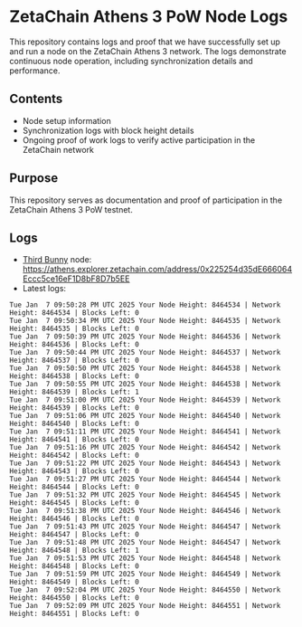 # ZetaChain Athens 3 PoW Node Logs
This repository contains logs and proof that we have successfully set up and run a node on the ZetaChain Athens 3 network. The logs demonstrate continuous node operation, including synchronization details and performance.

## Contents
- Node setup information
- Synchronization logs with block height details
- Ongoing proof of work logs to verify active participation in the ZetaChain network

## Purpose
This repository serves as documentation and proof of participation in the ZetaChain Athens 3 PoW testnet.

## Logs

- [Third Bunny](https://thirdbunny.xyz/) node: https://athens.explorer.zetachain.com/address/0x225254d35dE666064Eccc5ce16eF1D8bF8D7b5EE
- Latest logs:
```
Tue Jan  7 09:50:28 PM UTC 2025 Your Node Height: 8464534 | Network Height: 8464534 | Blocks Left: 0
Tue Jan  7 09:50:34 PM UTC 2025 Your Node Height: 8464535 | Network Height: 8464535 | Blocks Left: 0
Tue Jan  7 09:50:39 PM UTC 2025 Your Node Height: 8464536 | Network Height: 8464536 | Blocks Left: 0
Tue Jan  7 09:50:44 PM UTC 2025 Your Node Height: 8464537 | Network Height: 8464537 | Blocks Left: 0
Tue Jan  7 09:50:50 PM UTC 2025 Your Node Height: 8464538 | Network Height: 8464538 | Blocks Left: 0
Tue Jan  7 09:50:55 PM UTC 2025 Your Node Height: 8464538 | Network Height: 8464539 | Blocks Left: 1
Tue Jan  7 09:51:00 PM UTC 2025 Your Node Height: 8464539 | Network Height: 8464539 | Blocks Left: 0
Tue Jan  7 09:51:06 PM UTC 2025 Your Node Height: 8464540 | Network Height: 8464540 | Blocks Left: 0
Tue Jan  7 09:51:11 PM UTC 2025 Your Node Height: 8464541 | Network Height: 8464541 | Blocks Left: 0
Tue Jan  7 09:51:16 PM UTC 2025 Your Node Height: 8464542 | Network Height: 8464542 | Blocks Left: 0
Tue Jan  7 09:51:22 PM UTC 2025 Your Node Height: 8464543 | Network Height: 8464543 | Blocks Left: 0
Tue Jan  7 09:51:27 PM UTC 2025 Your Node Height: 8464544 | Network Height: 8464544 | Blocks Left: 0
Tue Jan  7 09:51:32 PM UTC 2025 Your Node Height: 8464545 | Network Height: 8464545 | Blocks Left: 0
Tue Jan  7 09:51:38 PM UTC 2025 Your Node Height: 8464546 | Network Height: 8464546 | Blocks Left: 0
Tue Jan  7 09:51:43 PM UTC 2025 Your Node Height: 8464547 | Network Height: 8464547 | Blocks Left: 0
Tue Jan  7 09:51:48 PM UTC 2025 Your Node Height: 8464547 | Network Height: 8464548 | Blocks Left: 1
Tue Jan  7 09:51:53 PM UTC 2025 Your Node Height: 8464548 | Network Height: 8464548 | Blocks Left: 0
Tue Jan  7 09:51:59 PM UTC 2025 Your Node Height: 8464549 | Network Height: 8464549 | Blocks Left: 0
Tue Jan  7 09:52:04 PM UTC 2025 Your Node Height: 8464550 | Network Height: 8464550 | Blocks Left: 0
Tue Jan  7 09:52:09 PM UTC 2025 Your Node Height: 8464551 | Network Height: 8464551 | Blocks Left: 0
```
